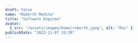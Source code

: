 ```yaml
---
draft: false
name: "Roberth Medina"
title: "Software Enginee"
avatar:
  { src: "/assets/images/home/roberth.jpeg", alt: "Rai" }
publishDate: "2022-11-07 15:39"
---
```

